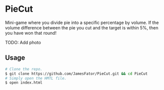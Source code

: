 # PieCut
Mini-game where you divide pie into a specific percentage by volume. If the volume difference between the pie you cut and the target is within 5%, then you have won that round!

TODO: Add photo

## Usage
```bash
# Clone the repo.
$ git clone https://github.com/JamesFator/PieCut.git && cd PieCut
# Simply open the HMTL file.
$ open index.html
```
